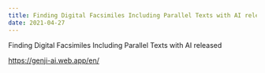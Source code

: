 ```yaml
---
title: Finding Digital Facsimiles Including Parallel Texts with AI released
date: 2021-04-27
---
```


Finding Digital Facsimiles Including Parallel Texts with AI released

https://genji-ai.web.app/en/
